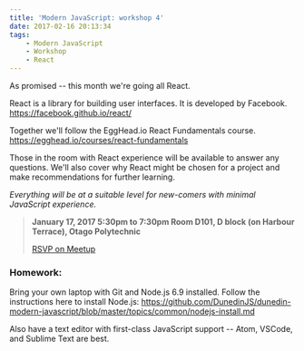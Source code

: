 ```yaml
---
title: 'Modern JavaScript: workshop 4'
date: 2017-02-16 20:13:34
tags:
    - Modern JavaScript
    - Workshop
    - React
---
```


As promised -- this month we're going all React.

React is a library for building user interfaces. It is developed by Facebook.
https://facebook.github.io/react/

Together we'll follow the EggHead.io React Fundamentals course.
https://egghead.io/courses/react-fundamentals

Those in the room with React experience will be available to answer any questions.
We'll also cover why React might be chosen for a project and make recommendations for further learning.

_Everything will be at a suitable level for new-comers with minimal JavaScript experience._

> __January 17, 2017
> 5:30pm to 7:30pm
> Room D101, D block (on Harbour Terrace), Otago Polytechnic__
>
> [RSVP on Meetup](https://www.meetup.com/Code-Craft-Dunedin/events/237750820/)

### Homework:

Bring your own laptop with Git and Node.js 6.9 installed.
Follow the instructions here to install Node.js:
https://github.com/DunedinJS/dunedin-modern-javascript/blob/master/topics/common/nodejs-install.md

Also have a text editor with first-class JavaScript support -- Atom, VSCode, and Sublime Text are best.
